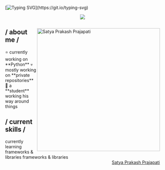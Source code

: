 [![Typing SVG](https://readme-typing-svg.demolab.com?font=Bungee+Spice&weight=500&size=32&duration=1500&pause=5&color=04D721&multiline=true&random=false&width=1024&height=150&lines=I+am+Satya+Prakash+Prajapati;I%E2%80%99m+interested+in+programming+and+hacking...;%F0%9F%8C%B1+I%E2%80%99m+currently+learning+python%2C+html%2C+c%2B%2B+....)](https://git.io/typing-svg)

<p align = center ><img src="#"> </p>

<div>
<img align="right" width="400" alt="Satya Prakash Prajapati" src="###"/>
<h2> / about me /</h2>
<lu>⭐ currently working on **Python**</lu>
<lu>💀 mostly working on **private repositories**</lu>
<lu>👾 a **student** working his way around things</lu>

<h2> / current skills / </h2>
<lu>currently learning</lu>
<lu>frameworks & libraries</lu>
<lu>frameworks & libraries</lu>

<div align="right">
<a href="##">Satya Prakash Prajapati</a>
  </div>
  </div>
